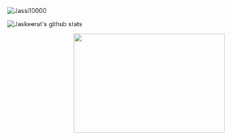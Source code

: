 
<p align="left"> <img src="https://komarev.com/ghpvc/?username=Jassi10000&label=Profile%20views&color=129e00&style=plastic" alt="Jassi10000" /> </p>




![Jaskeerat's github stats](https://github-readme-stats.vercel.app/api?username=Jassi10000&show_icons=true&locale=en&theme=radical) 

<img align="right" height="230" width="350" src="https://media.giphy.com/media/3o7qE1YN7aBOFPRw8E/giphy.gif">

